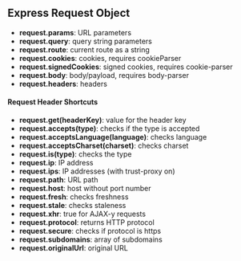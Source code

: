 ## Express Request Object

- **request.params**: URL parameters
- **request.query**: query string parameters
- **request.route**: current route as a string
- **request.cookies**: cookies, requires cookieParser
- **request.signedCookies**: signed cookies, requires cookie-parser
- **request.body**: body/payload, requires body-parser
- **request.headers**: headers  

#### Request Header Shortcuts

- **request.get(headerKey)**: value for the header key
- **request.accepts(type)**: checks if the type is accepted
- **request.acceptsLanguage(language)**: checks language
- **request.acceptsCharset(charset)**: checks charset
- **request.is(type)**: checks the type
- **request.ip**: IP address
- **request.ips**: IP addresses (with trust-proxy on)
- **request.path**: URL path
- **request.host**: host without port number
- **request.fresh**: checks freshness
- **request.stale**: checks staleness
- **request.xhr**: true for AJAX-y requests
- **request.protocol**: returns HTTP protocol
- **request.secure**: checks if protocol is https
- **request.subdomains**: array of subdomains
- **request.originalUrl**: original URL